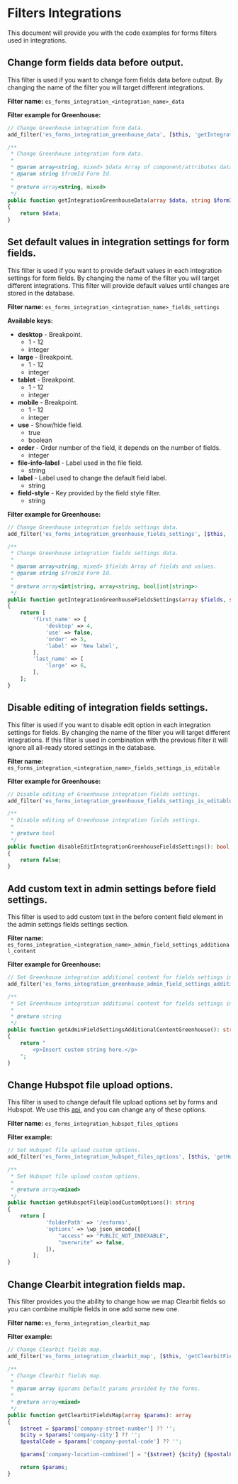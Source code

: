 # Filters Integrations
This document will provide you with the code examples for forms filters used in integrations.

## Change form fields data before output.
This filter is used if you want to change form fields data before output. By changing the name of the filter you will target different integrations.

**Filter name:**
`es_forms_integration_<integration_name>_data`

**Filter example for Greenhouse:**
```php
// Change Greenhouse integration form data.
add_filter('es_forms_integration_greenhouse_data', [$this, 'getIntegrationGreenhouseData'], 10, 2);

/**
 * Change Greenhouse integration form data.
 *
 * @param array<string, mixed> $data Array of component/attributes data.
 * @param string $fromId Form Id.
 *
 * @return array<string, mixed>
 */
public function getIntegrationGreenhouseData(array $data, string $formId): array
{
	return $data;
}
```

## Set default values in integration settings for form fields.
This filter is used if you want to provide default values in each integration settings for form fields. By changing the name of the filter you will target different integrations. This filter will provide default values until changes are stored in the database.

**Filter name:**
`es_forms_integration_<integration_name>_fields_settings`

**Available keys:**
* **desktop** - Breakpoint.
	* 1 - 12
	* integer
* **large** - Breakpoint.
	* 1 - 12
	* integer
* **tablet** - Breakpoint.
	* 1 - 12
	* integer
* **mobile** - Breakpoint.
	* 1 - 12
	* integer
* **use** - Show/hide field.
	* true
	* boolean
* **order** - Order number of the field, it depends on the number of fields.
	* integer
* **file-info-label** - Label used in the file field.
	* string
* **label** - Label used to change the default field label.
	* string
* **field-style** - Key provided by the field style filter.
	* string

**Filter example for Greenhouse:**
```php
// Change Greenhouse integration fields settings data.
add_filter('es_forms_integration_greenhouse_fields_settings', [$this, 'getIntegrationGreenhouseFieldsSettings']);

/**
 * Change Greenhouse integration fields settings data.
 *
 * @param array<string, mixed> $fields Array of fields and values.
 * @param string $fromId Form Id.
 *
 * @return array<int|string, array<string, bool|int|string>>
 */
public function getIntegrationGreenhouseFieldsSettings(array $fields, string $formId): array
{
	return [
		'first_name' => [
			'desktop' => 4,
			'use' => false,
			'order' => 5,
			'label' => 'New label',
		],
		'last_name' => [
			'large' => 6,
		],
	];
}
```

## Disable editing of integration fields settings.
This filter is used if you want to disable edit option in each integration settings for fields. By changing the name of the filter you will target different integrations. If this filter is used in combination with the previous filter it will ignore all all-ready stored settings in the database.

**Filter name:**
`es_forms_integration_<integration_name>_fields_settings_is_editable`

**Filter example for Greenhouse:**
```php
// Disable editing of Greenhouse integration fields settings.
add_filter('es_forms_integration_greenhouse_fields_settings_is_editable', [$this, 'disableEditIntegrationGreenhouseFieldsSettings']);

/**
 * Disable editing of Greenhouse integration fields settings.
 *
 * @return bool
 */
public function disableEditIntegrationGreenhouseFieldsSettings(): bool
{
	return false;
}
```

## Add custom text in admin settings before field settings.
This filter is used to add custom text in the before content field element in the admin settings fields settings section.

**Filter name:**
`es_forms_integration_<integration_name>_admin_field_settings_additional_content`

**Filter example for Greenhouse:**
```php
// Set Greenhouse integration additional content for fields settings in admin.
add_filter('es_forms_integration_greenhouse_admin_field_settings_additional_content', [$this, 'getAdminFieldSettingsAdditionalContentGreenhouse']);

/**
 * Set Greenhouse integration additional content for fields settings in admin.
 *
 * @return string
 */
public function getAdminFieldSettingsAdditionalContentGreenhouse(): string
{
	return "
		<p>Insert custom string here.</p>
	";
}
```

## Change Hubspot file upload options.
This filter is used to change default file upload options set by forms and Hubspot. We use this [api](https://legacydocs.hubspot.com/docs/methods/files/v3/upload_new_file), and you can change any of these options.

**Filter name:**
`es_forms_integration_hubspot_files_options`

**Filter example:**
```php
// Set Hubspot file upload custom options.
add_filter('es_forms_integration_hubspot_files_options', [$this, 'getHubspotFileUploadCustomOptions']);

/**
 * Set Hubspot file upload custom options.
 *
 * @return array<mixed>
 */
public function getHubspotFileUploadCustomOptions(): string
{
	return [
			'folderPath' => '/esforms',
			'options' => \wp_json_encode([
				"access" => "PUBLIC_NOT_INDEXABLE",
				"overwrite" => false,
			]),
		];
}
```

## Change Clearbit integration fields map.
This filter provides you the ability to change how we map Clearbit fields so you can combine multiple fields in one add some new one.

**Filter name:**
`es_forms_integration_clearbit_map`

**Filter example:**
```php
// Change Clearbit fields map.
add_filter('es_forms_integration_clearbit_map', [$this, 'getClearbitFieldsMap']);

/**
 * Change Clearbit fields map.
 *
 * @param array $params Default params provided by the forms.
 *
 * @return array<mixed>
 */
public function getClearbitFieldsMap(array $params): array
{
	$street = $params['company-street-number'] ?? '';
	$city = $params['company-city'] ?? '';
	$postalCode = $params['company-postal-code'] ?? '';

	$params['company-location-combined'] = "{$street} {$city} {$postalCode}";

	return $params;
}
```
